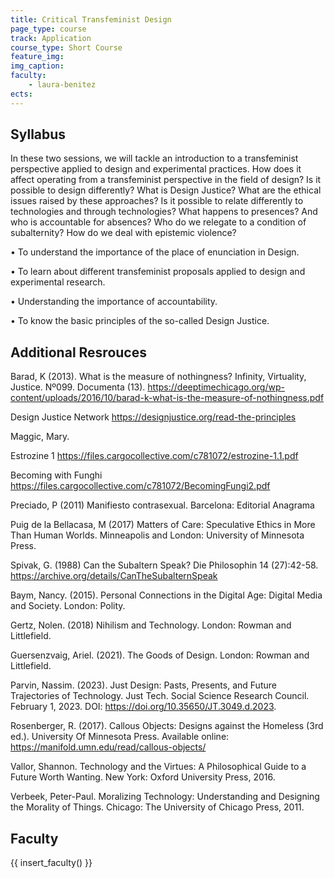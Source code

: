 ```yaml
---
title: Critical Transfeminist Design
page_type: course
track: Application
course_type: Short Course
feature_img: 
img_caption: 
faculty: 
    - laura-benitez
ects:
---
```


## Syllabus 

In these two sessions, we will tackle an introduction to a transfeminist perspective applied to design and experimental practices. How does it affect operating from a transfeminist perspective in the field of design? Is it possible to design differently? What is Design Justice? What are the ethical issues raised by these approaches? Is it possible to relate differently to technologies and through technologies? What happens to presences? And who is accountable for absences? Who do we relegate to a condition of subalternity? How do we deal with epistemic violence?

•	To understand the importance of the place of enunciation in Design.

•	 To learn about different transfeminist proposals applied to design and experimental research.

•	 Understanding the importance of accountability.

•	 To know the basic principles of the so-called Design Justice.

## Additional Resrouces

Barad, K (2013). What is the measure of nothingness? Infinity, Virtuality, Justice. Nº099. Documenta (13).
https://deeptimechicago.org/wp-content/uploads/2016/10/barad-k-what-is-the-measure-of-nothingness.pdf

Design Justice Network  https://designjustice.org/read-the-principles

Maggic, Mary.

Estrozine 1 https://files.cargocollective.com/c781072/estrozine-1.1.pdf

Becoming with Funghi https://files.cargocollective.com/c781072/BecomingFungi2.pdf

Preciado, P (2011) Manifiesto contrasexual. Barcelona: Editorial Anagrama

Puig de la Bellacasa, M (2017) Matters of Care: Speculative Ethics in More Than Human Worlds. Minneapolis and London: University of Minnesota Press.

Spivak, G. (1988) Can the Subaltern Speak? Die Philosophin 14 (27):42-58.
https://archive.org/details/CanTheSubalternSpeak

Baym, Nancy. (2015). Personal Connections in the Digital Age: Digital Media and Society. London: Polity.

Gertz, Nolen. (2018) Nihilism and Technology. London: Rowman and Littlefield.

Guersenzvaig, Ariel. (2021). The Goods of Design. London: Rowman and Littlefield.

Parvin, Nassim. (2023). Just Design: Pasts, Presents, and Future Trajectories of Technology. Just Tech. Social Science Research Council. February 1, 2023. DOI: https://doi.org/10.35650/JT.3049.d.2023.

Rosenberger, R. (2017). Callous Objects: Designs against the Homeless (3rd ed.). University Of Minnesota Press. Available online: https://manifold.umn.edu/read/callous-objects/

Vallor, Shannon. Technology and the Virtues: A Philosophical Guide to a Future Worth Wanting. New York: Oxford University Press, 2016.

Verbeek, Peter-Paul. Moralizing Technology: Understanding and Designing the Morality of Things. Chicago: The University of Chicago Press, 2011.

## Faculty

{{ insert_faculty() }}